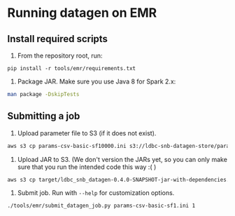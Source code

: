 # Running datagen on EMR

## Install required scripts

1. From the repository root, run:

```
pip install -r tools/emr/requirements.txt
```

1. Package JAR. Make sure you use Java 8 for Spark 2.x:

```bash
man package -DskipTests
```
## Submitting a job

1. Upload parameter file to S3 (if it does not exist).

```bash
aws s3 cp params-csv-basic-sf10000.ini s3://ldbc-snb-datagen-store/params/params-csv-basic-sf10000.ini
```

1. Upload JAR to S3. (We don't version the JARs yet, so you can only make sure that you run the intended code this way :( ) 

```bash
aws s3 cp target/ldbc_snb_datagen-0.4.0-SNAPSHOT-jar-with-dependencies.jar s3://ldbc-snb-datagen-store/jars/ldbc_snb_datagen-0.4.0-SNAPSHOT-jar-with-dependencies.jar
```

1. Submit job. Run with `--help` for customization options.

```bash
./tools/emr/submit_datagen_job.py params-csv-basic-sf1.ini 1
```
